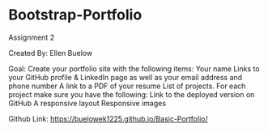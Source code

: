 # Bootstrap-Portfolio
Assignment 2

Created By: Ellen Buelow

Goal: Create your portfolio site with the following items:
    Your name
    Links to your GitHub profile & LinkedIn page as well as your email address and phone number
    A link to a PDF of your resume
    List of projects. For each project make sure you have the following:
    Link to the deployed version on GitHub
    A responsive layout
    Responsive images

Github Link: https://buelowek1225.github.io/Basic-Portfolio/